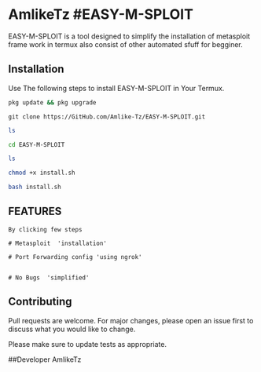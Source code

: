 # AmlikeTz #EASY-M-SPLOIT

EASY-M-SPLOIT is a tool designed to simplify the installation of metasploit frame work in termux also consist of other automated sfuff for begginer.

## Installation

Use The following steps to install EASY-M-SPLOIT in Your Termux.

```bash
pkg update && pkg upgrade
```

```bash.
git clone https://GitHub.com/Amlike-Tz/EASY-M-SPLOIT.git
```

```bash
ls
```

```bash
cd EASY-M-SPLOIT
```

```bash
ls
```


```bash
chmod +x install.sh
```


```bash
bash install.sh
```


## FEATURES

```Easy To use
By clicking few steps

# Metasploit  'installation'

# Port Forwarding config 'using ngrok'


# No Bugs  'simplified'

```

## Contributing
Pull requests are welcome. For major changes, please open an issue first to discuss what you would like to change.

Please make sure to update tests as appropriate.

##Developer
  AmlikeTz
